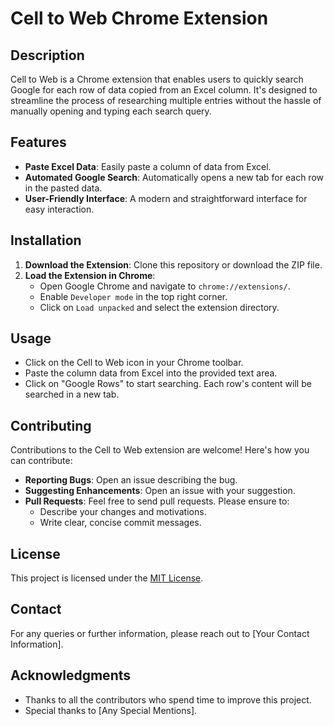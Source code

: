 # Cell to Web Chrome Extension

## Description

Cell to Web is a Chrome extension that enables users to quickly search Google for each row of data copied from an Excel column. It's designed to streamline the process of researching multiple entries without the hassle of manually opening and typing each search query.

## Features

- **Paste Excel Data**: Easily paste a column of data from Excel.
- **Automated Google Search**: Automatically opens a new tab for each row in the pasted data.
- **User-Friendly Interface**: A modern and straightforward interface for easy interaction.

## Installation

1. **Download the Extension**: Clone this repository or download the ZIP file.
2. **Load the Extension in Chrome**:
    - Open Google Chrome and navigate to `chrome://extensions/`.
    - Enable `Developer mode` in the top right corner.
    - Click on `Load unpacked` and select the extension directory.

## Usage

- Click on the Cell to Web icon in your Chrome toolbar.
- Paste the column data from Excel into the provided text area.
- Click on "Google Rows" to start searching. Each row's content will be searched in a new tab.

## Contributing

Contributions to the Cell to Web extension are welcome! Here's how you can contribute:

- **Reporting Bugs**: Open an issue describing the bug.
- **Suggesting Enhancements**: Open an issue with your suggestion.
- **Pull Requests**: Feel free to send pull requests. Please ensure to:
  - Describe your changes and motivations.
  - Write clear, concise commit messages.

## License

This project is licensed under the [MIT License](LICENSE).

## Contact

For any queries or further information, please reach out to [Your Contact Information].

## Acknowledgments

- Thanks to all the contributors who spend time to improve this project.
- Special thanks to [Any Special Mentions].

